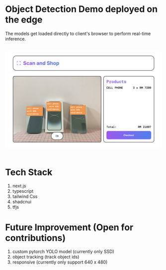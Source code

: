 # Object Detection Demo deployed on the edge

The models get loaded directly to client's browser to perform real-time inference.

<br/>

<div align="center">
    <img src="./asset/demo.png">
</div>

<br/>

# Tech Stack

1. next.js
2. typescript
3. tailwind Css
4. shadcnui
5. tfjs

# Future Improvement (Open for contributions)

1. custom pytorch YOLO model (currently only SSD)
2. object tracking (track object ids)
3. responsive (currently only support 640 x 480)
